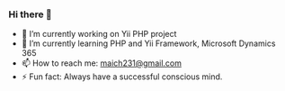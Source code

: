 ### Hi there 👋
- 🔭 I’m currently working on Yii PHP project
- 🌱 I’m currently learning PHP and Yii Framework, Microsoft Dynamics 365
- 📫 How to reach me: maich231@gmail.com
- ⚡ Fun fact: Always have a successful conscious mind.

<!--
**mainalito/mainalito** is a ✨ _special_ ✨ repository because its `README.md` (this file) appears on your GitHub profile.

Here are some ideas to get you started:


-->
